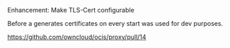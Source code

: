 Enhancement: Make TLS-Cert configurable

Before a generates certificates on every start was used for dev purposes.

<https://github.com/owncloud/ocis/proxy/pull/14>
